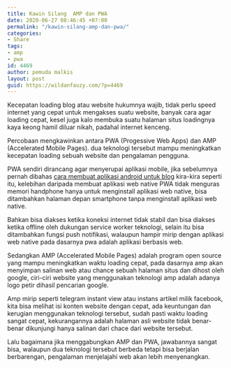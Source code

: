 ```yaml
---
title: Kawin Silang  AMP dan PWA
date: 2020-06-27 08:46:45 +07:00
permalink: "/kawin-silang-amp-dan-pwa/"
categories:
- Share
tags:
- amp
- pwa
id: 4469
author: pemuda malkis
layout: post
guid: https://wildanfauzy.com/?p=4469
---
```


Kecepatan loading blog atau website hukumnya wajib, tidak perlu speed internet yang cepat untuk mengakses suatu website, banyak cara agar loading cepat, kesel juga kalo membuka suatu halaman situs loadingnya kaya keong hamil diluar nikah, padahal internet kenceng.

Percobaan mengkawinkan antara PWA (Progessive Web Apps) dan AMP (Accelerated Mobile Pages). dua teknologi tersebut mampu meningkatkan kecepatan loading sebuah website dan pengalaman pengguna.

PWA sendiri dirancang agar menyerupai aplikasi mobile, jika sebelumnya pernah dibahas [cara membuat aplikasi android untuk blog](https://wildanfauzy.com/membuat-aplikasi-android-untuk-blog-pribadi/) kira-kira seperti itu, kelebihan daripada membuat aplikasi web native PWA tidak menguras memori handphone hanya untuk menginstall aplikasi web native, bisa ditambahkan halaman depan smartphone tanpa menginstall aplikasi web native.

Bahkan bisa diakses ketika koneksi internet tidak stabil dan bisa diakses ketika offline oleh dukungan service worker teknologi, selain itu bisa ditambahkan fungsi push notifikasi, walaupun hampir mirip dengan aplikasi web native pada dasarnya pwa adalah aplikasi berbasis web.

Sedangkan AMP (Accelerated Mobile Pages) adalah program open source yang mampu meningkatkan waktu loading cepat, pada dasarnya amp akan menyimpan salinan web atau chance sebuah halaman situs dan dihost oleh google, ciri-ciri website yang menggunakan teknologi amp adalah adanya logo petir dihasil pencarian google.

Amp mirip seperti telegram instant view atau instans artikel milik facebook, kita bisa melihat isi konten website dengan cepat, ada keuntungan dan kerugian menggunakan teknologi tersebut, sudah pasti waktu loading sangat cepat, kekurangannya adalah halaman asli website tidak benar-benar dikunjungi hanya salinan dari chace dari website tersebut.

Lalu bagaimana jika menggabungkan AMP dan PWA, jawabannya sangat bisa, walaupun dua teknologi tersebut berbeda tetapi bisa berjalan berbarengan, pengalaman menjelajahi web akan lebih menyenangkan.
